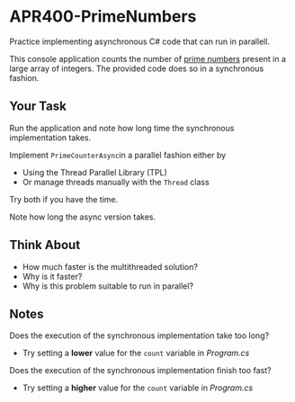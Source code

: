 # APR400-PrimeNumbers

Practice implementing asynchronous C# code that can run in parallell.

This console application counts the number of [prime numbers](https://en.wikipedia.org/wiki/Prime_number) present in a large array of integers.
The provided code does so in a synchronous fashion.

## Your Task

Run the application and note how long time the synchronous implementation takes.

Implement `PrimeCounterAsync`in a parallel fashion either by

- Using the Thread Parallel Library (TPL)
- Or manage threads manually with the `Thread` class

Try both if you have the time.

Note how long the async version takes.

## Think About

- How much faster is the multithreaded solution?
- Why is it faster?
- Why is this problem suitable to run in parallel?

## Notes

Does the execution of the synchronous implementation take too long?

- Try setting a **lower** value for the `count` variable in *Program.cs*

Does the execution of the synchronous implementation finish too fast?

- Try setting a **higher** value for the `count` variable in *Program.cs*
